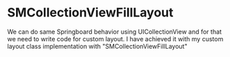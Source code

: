 # SMCollectionViewFillLayout
We can do same Springboard behavior using UICollectionView and for that we need to write code for custom layout.  I have achieved it with my custom layout class implementation with "SMCollectionViewFillLayout" 
